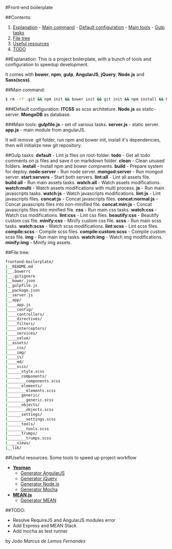 #Front-end boilerplate

##Contents:
  1. [Explanation](#explanation)
  	- [Main command](#main-command)
  	- [Default configuration](#default-configuration)
  	- [Main tools](#main-tools)
  	- [Gulp tasks](#gulp-tasks)
  2. [File tree](#file-tree)
  3. [Useful resources](#useful-resources)
  4. [TODO](#todo)

  

##Explanation:
This is a project boilerplate, with a bunch of tools and configuration to speedup development.

It comes with **bower**, **npm**, **gulp**, **AngularJS**, **jQuery**, **Node.js** and **Sass(scss)**.

##Main command:
```bash
$ rm -rf .git && npm init && bower init && git init && npm install && bower install
```

###Default configuration:
**ITCSS** as scss architeture.
**Node.js** as static-server.
**MongoDB** as database.

###Main tools:
**gulpfile.js** - set of various tasks.
**server.js** - static server.
**app.js** - main module from angularJS.

It will remove .git folder, run npm and bower init, install it's dependencies, then will initialize new git repository.

##Gulp tasks:
**default** - Lint js files on root-folder.
**todo** - Get all todo comments on js files and save it on markdown folder.
**clean** - Clean unused folders.
**install** - Install npm and bower compnents.
**build** - Prepare system for deploy.
**node:server** - Run node server.
**mongod:server** - Run mongod server.
**start:servers** - Start both servers.
**lint:all** - Lint all assets file.
**build:all** - Run main assets tasks.
**watch:all** - Watch assets modifications.
**watch:multi** - Watch assets modifications with multi process.
**js** - Run main javascripts tasks.
**watch:js** - Watch javascripts modifications.
**lint:js** - Lint javascripts files.
**concat:js** - Concat javascripts files.
**concat:normal:js** - Concat javascripts files into non-minified file.
**concat:min:js** - Concat javascripts files into minified file.
**css** - Run main css tasks.
**watch:css** - Watch css modifications.
**lint:css** - Lint css files.
**beautify:css** - Beautify custom css file.
**minify:css** - Minify custom css file.
**scss** - Run main scss tasks.
**watch:scss** - Watch scss modifications.
**lint:scss** - Lint scss files.
**compile:scss** - Compile scss files.
**compile:custom:scss** - Compile custom scss file.
**img** - Run main img tasks.
**watch:img** - Watch img modifications.
**minify:img** - Minify img assets.

##File tree:
```bash
frontend-boilerplate/
|__README.md
|__.bowerrc
|__.gitignore
|__bower.json
|__gulpfile.js
|__package.json
|__server.js
|__app/
|____app.js
|____config/
|____controllers/
|____directives/
|____filters/
|____interceptors/
|____services/
|____value/
|__assets/
|____css/
|____img/
|____js/
|____md/
|____scss/
|______style.scss
|______components/
|________components.scss
|______elements/
|________elements.scss
|______generic/
|________generic.scss
|______objects/
|________objects.scss
|______settings/
|________settings.scss
|______tools/
|________tools.scss
|______trumps/
|________trumps.scss
|____views/
|__lib/
```

##Useful resources:
Some tools to speed up project workflow

- **[Yeoman](https://github.com/yeoman/yo)**
	- [Generator AngularJS](https://github.com/yeoman/generator-angular)
	- [Generator jQuery](https://github.com/yeoman/generator-jquery)
	- [Generator Node.js](https://github.com/yeoman/generator-node)
	- [Generator Mocha](https://github.com/yeoman/generator-mocha)
- **[MEAN.js](https://github.com/meanjs/mean)**
	- [Generator MEAN](https://github.com/meanjs/generator-meanjs)

##TODO:

- Resolve RequireJS and AngularJS modules error
- Add Express and MEAN Stack
- Add mocha as test runner

by *João Marcus de Lemos Fernandes*